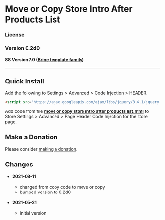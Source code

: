 # Move or Copy Store Intro After Products List

### [License][99]

### Version 0.2d0

#### SS Version 7.0 ([Brine template family](https://support.squarespace.com/hc/en-us/articles/212512738-Brine-template-family))

---

## Quick Install

Add the following to Settings > Advanced > Code Injection > HEADER.

```html
<script src="https://ajax.googleapis.com/ajax/libs/jquery/3.6.1/jquery.min.js"></script>
```

Add code from file
**[move or copy store intro after products list.html](move%20or%20copy%20store%20intro%20after%20products%20list.html#L1)**
to Store Settings > Advanced > Page Header Code Injection for the store page.

## Make a Donation

Please consider [making a donation](https://github.com/tomsWebConsulting/twcsl#make-a-donation).

## Changes

* **2021-08-11**
<br><br>
  * changed from copy code to move or copy
  * bumped version to 0.2d0
  <br><br>
* **2021-05-21**
<br><br>
  * initial version

[99]: https://github.com/tomsWebConsulting/twcsl/blob/main/LICENSE.txt#L1
